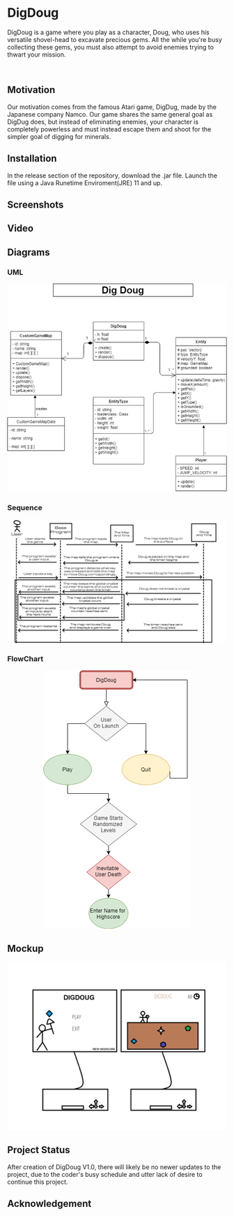# DigDoug
<p>DigDoug is a game where you play as a character, Doug, who uses his versatile shovel-head to excavate precious gems. All the while you're busy collecting these gems, you must also attempt to avoid enemies trying to thwart your mission.</p>

<br>

## Motivation
<p>Our motivation comes from the famous Atari game, DigDug, made by the Japanese company Namco. Our game shares the same general goal as DigDug does, but instead of eliminating enemies, your character is completely powerless and must instead escape them and shoot for the simpler goal of digging for minerals. </p>

## Installation

<p>In the release section of the repository, download the .jar file. Launch the file using a Java Runetime Enviroment(JRE) 11 and up.  </p>

## Screenshots

## Video


## Diagrams

### UML
<p align="center">
<img src= "DigDougUML.png">
</p>

### Sequence

<p align="center">
<img src= "sequenceChart.png">
</p>

### FlowChart

<p align="center">
<img src="DigDougFlowChart.png">
</p>

## Mockup
<p align="center">
<img src="mockup.png">
</p>


## Project Status
<p> After creation of DigDoug V1.0, there will likely be no newer updates to the project, due to the coder's busy schedule and utter lack of desire to continue this project.</p>

## Acknowledgement
<p> </p>
